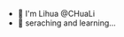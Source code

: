 - 👋 I'm Lihua @CHuaLi
- 👀 seraching and learning...

<!---
CHuaLi/CHuaLi is a ✨ special ✨ repository because its `README.md` (this file) appears on your GitHub profile.
You can click the Preview link to take a look at your changes.
--->
